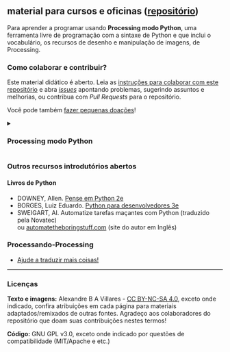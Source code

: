 ## material para cursos e oficinas ([repositório](https://github.com/villares/material-aulas/))

Para aprender a programar usando **Processing modo Python**, uma ferramenta livre de programação com a sintaxe de Python e que inclui o vocabulário, os recursos de desenho e manipulação de imagens, de Processing.

### Como colaborar e contribuir?

Este material didático é aberto. Leia as [instruções para colaborar com este repositório](https://github.com/villares/material-aulas/blob/master/sobre/como-contribuir.md) e abra [*issues*](https://github.com/villares/material-aulas/issues) apontando problemas, sugerindo assuntos e melhorias, ou contribua com *Pull Requests* para o repositório.

 Você pode também [fazer pequenas doações](https://gumroad.com/villares)! 

<details>
 <summary><h3>Processing modo Python</h3></summary>

- [O que é e como instalar o Processing modo Python](https://abav.lugaralgum.com/como-instalar-o-processing-modo-python/)
   - <sub>Caso não possa instalar, experimente no navegador: [Triket.io](https://trinket.io/python/cfaf743794) ou [SkulptIDE](http://tiny.cc/processing_python) do prof. Claudio Esperança.</sub>
  - <sub>Conheça também o projeto [pyp5js](https://github.com/berinhard/pyp5js) que converte Python em JavaScript+P5js</sub>
- [Primeiros passos e desenho básico](Processing-Python/desenho-basico_py.md)
  - [Variáveis](Processing-Python/variaveis.md)
  - [Desenhando polígonos](Processing-Python/poligonos_1.md)  
  - [O que é indentação?](Processing-Python/indentacao.md)  
  - [Divisão com números inteiros](Processing-Python/divisao.md)
  - [Mais sobre cores (RGB e HSB)](Processing-Python/mais_sobre_cores.md)
- [Condicionais (`if` e `else`)](Processing-Python/condicionais_py.md)
  - [Qual a diferença entre `=` (atribuição) e `==` (comparação)?](Processing-Python/atribuicao-e-comparacao.md)
  - [Condições aninhadas e outras estruturas condicionais](Processing-Python/condicionais_2.md)
- [Movimento: uma animação simples usando `setup()` e `draw()`](Processing-Python/movimento_py.md)
  - [Escopo de variáveis (local e global)](Processing-Python/escopo_py.md)
- [Declarando novas funções](Processing-Python/funcoes_py.md)
  - [Modificando as coordenadas com `translate()`, `rotate()` e mais!](Processing-Python/transformacoes_coordenadas.md)
  - [Funções recursivas](Processing-Python/recursao_py.md)
  - [Funções com argumentos padrão (ou opcionais)](Processing-Python/funcoes_2.md)
- [Sequências e laços de repetição (iteração com `for`)](Processing-Python/lacos_py.md)
  - [Mais sobre sequências e fatias](Processing-Python/mais_sequencias.md)
  - [Grades retangulares: filas e colunas de elementos](Processing-Python/grades.md)
  - [Mais sobre polígonos](Processing-Python/poligonos_2.md)
  - [Laço de repetição com `while`](Processing-Python/while.md)
- [Tipos de valores (inteiros, números de ponto flutuante, texto (*strings*))](Processing-Python/tipagem_py.md)
  - [Textos no programa, no console e na tela (*strings*)](Processing-Python/strings_py.md)
  - [Trabalhando com fontes e outros ajustes do texto](Processing-Python/tipografia.md)
- [Interação: input com teclado e mouse](Processing-Python/input_py.md)
- [Aleatoriedade: `random` e números 'sorteados'](Processing-Python/aleatoriedade_1.md)
  - [Mais sobre aleatoriedade](Processing-Python/aleatoriedade_2.md)
  - [*Perlin Noise* (ruído de Perlin) um tipo especial de número pseudo-aleatório](Processing-Python/noise.md)
- [Como usar seno `sin()`, cosseno `cos()` e arco tangente `atan2()`](Processing-Python/seno_cosseno_atan2.md)
- [Manipulando números com `map()` e `lerp()`](Processing-Python/map_lerp.md) - e fazendo cores intermediárias!
  - [O que é *easing*?](Processing-Python/easing.md) - transições de movimento

#### Desenhando em 3D

- [Primeiros passos com `size(…, …, P3D)`](Processing-Python/desenho-3D.md)

#### Mais sobre interação com o teclado e mouse

- [Escutando teclas simultâneas](Processing-Python/teclas_simultaneas.md)
- [Um botão simples](Processing-Python/botao_simples.md)
- [Arrastando círculos](Processing-Python/arrastando_circulos.md)
- [Rodinha do mouse (*mouse wheel*)](Processing-Python/rodinha_mouse.md)
- [Parando o `draw()`](Processing-Python/no_loop.md)
- [Uma janela de diálogo com um campo de texto](Processing-Python/input_janela.md)

#### Exportação de imagens e outras saídas

- [Exportando imagens (bitmap/raster)](Processing-Python/exportando_imagem.md)
- [Exportando PDF (saída vetorial)](Processing-Python/exportando_pdf.md)
- [Exportando SVG (saída vetorial)](Processing-Python/exportando_svg.md)
- [Exportando animações (vídeos ou GIF)](Processing-Python/exportar_animacoes.md) 
- [Exportando um aplicativo independente](Processing-Python/export_application.md)

#### Arquivos externos
- [Lendo um arquivo vetorial (SVG)](Processing-Python/recursos_vetoriais_externos.md)
- [Lendo arquivos de imagem (*bitmap/raster*)](Processing-Python/imagens_externas.md)
  - [Lendo todas as imagem de uma pasta](Processing-Python/imagens_externas_pasta.md)
- [Lendo e escrevendo texto em arquivos (*file IO*)](Processing-Python/file_IO.md)

#### Orientação a Objetos
- [Um botão com orientação a objetos](Processing-Python/botao_com_OO.md)
- [Uma classe de partículas simples](Processing-Python/particulas.md)
- [Introdução a orientação a objetos com bandeirinhas](https://abav.lugaralgum.com/mestrado/bandeirinhas/) (página externa)

<!-- 
#### Funções como objetos e algumas ideias de Programação Funcional
- [Usando`map()`,`reduce()`e outras funções que recebem funções como argumentos](funcoes_como_objetos_1.md)
- [Listas e dicionários de funções](funcoes_como_objetos_2.md)
- [*Decorators*: O que são? Onde vivem? Do que se alimentam?](funcoes_decoradores.md)
-->
#### Questões mais avançadas da ferramenta

- [Usando várias abas no IDE](Processing-Python/modulos.md)
- [Sobre o Python 2 e alguns recursos do Python 3](Processing-Python/futuro.md)
- [Dicas para portar exemplos do Processing modo Java para o modo Python](Processing-Python/java_para_python.md)
- Mais sobre [Python, Jython e Java](http://arteprog.space/Processando-Processing/tutoriais-PT/python-Python_Jython_e_Java) (página externa)
- Manipulando a janela ([tela cheia, redimensionamento e múltiplas janelas](Processing-Python/mais_que_size.md))

#### Recursos externos

##### Processing modo Python

- [py.processing.org/reference](http://py.processing.org/reference) - Referência do Processing modo Python
- [Processing.py in Ten Lessons](https://tabreturn.github.io/#processing-reverse) (em Inglês) de [Tristan B. @tabreturn](http://portfolio.tabreturn.com/)

##### Processing modo Java

- [processing.org/reference](http://processing.org/reference) - Tem algumas páginas à mais e coisas que funcionam no Python
- [Programação Criativa](http://arteprog.space/programacao-criativa) de Monica Rizzolli e Alexandre Villares
- [Guia de programação em Processing](https://www.ranoya.com/aulas/designgenerativo/playgroundDocs/introProcessing.php?theme=dgen&elementos=processing), Prof. Guilherme Ranoya (UFPE).
- [Tradução da referência da linguagem - versão 1.0 (2005)](http://www.dainf.ct.utfpr.edu.br/~merkle/processing/reference/ptBR/index.html), Prof. Luiz Merkle (UFTPR)

### Pequenos projetos

- [Jogo PONG](https://github.com/villares/material-aulas/tree/master/pong) - Estudos para o fazer um jogo
- [`caneta_automatica_py`](caneta_automatica) - Módulo para desenhar inspirado na tartaruga de Logo
- [Lousa mágica](https://abav.lugaralgum.com/lousa-magica) - Desenho com Arduino e potenciômetros

</details>

### Outros recursos introdutórios abertos

#### Livros de Python

- DOWNEY, Allen. [Pense em Python 2e](https://penseallen.github.io/PensePython2e/)
- BORGES, Luiz Eduardo. [Python para desenvolvedores 3e](https://ricardoduarte.github.io/python-para-desenvolvedores/#conteudo)
- SWEIGART, Al. Automatize tarefas maçantes com Python (traduzido pela Novatec)<br> ou [automatetheboringstuff.com](https://automatetheboringstuff.com) (site do autor em Inglês)

### Processando-Processing

- [Ajude a traduzir mais coisas!](https://github.com/arteprog/processando-processing)

---
### Licenças

**Texto e imagens:** Alexandre B A Villares - [CC BY-NC-SA 4.0](https://creativecommons.org/licenses/by-nc-sa/4.0/deed.pt_BR), exceto onde indicado, confira atribuições em cada página para materiais adaptados/remixados de outras fontes. Agradeço aos colaboradores do repositório que doam suas contribuições nestes termos!

**Código:** GNU GPL v3.0, exceto onde indicado por questões de compatibilidade (MIT/Apache e etc.)

